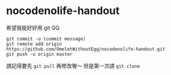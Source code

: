 # nocodenolife-handout


希望我能好好用 git QQ
```
git commit -u (commit message)
git remote add origin https://github.com/OmeletWithoutEgg/nocodenolife-handout.git
git push -u origin master
```

請記得要先 `git pull` 再修改喔～
但是第一次請 `git clone` 
